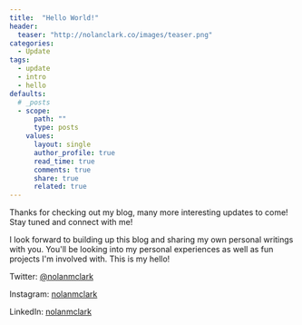 ```yaml
---
title:  "Hello World!"
header:
  teaser: "http://nolanclark.co/images/teaser.png"
categories: 
  - Update
tags:
  - update
  - intro
  - hello
defaults:
  # _posts
  - scope:
      path: ""
      type: posts
    values:
      layout: single
      author_profile: true
      read_time: true
      comments: true
      share: true
      related: true
---
```


Thanks for checking out my blog, many more interesting updates to come! Stay tuned and connect with me!

I look forward to building up this blog and sharing my own personal writings with you. You'll be looking into my personal experiences as well as fun projects I'm involved with. This is my hello!

Twitter: [@nolanmclark](http://www.twitter.com/nolanmclark)

Instagram: [nolanmclark](http://www.instagram.com/nolanmclark)

LinkedIn: [nolanmclark](http://www.linkedin.com/nolanmclark)


